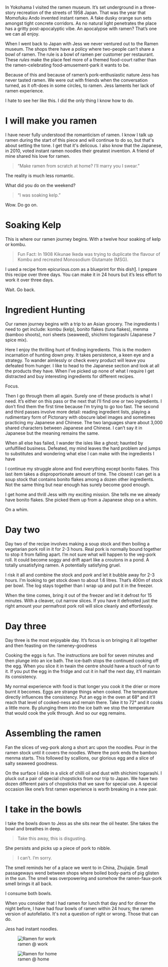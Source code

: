 In Yokohama I visited the ramen museum. It’s set underground in a three-story recreation of the streets of 1958 Japan. That was the year that Momofuku Ando invented instant ramen. A fake dusky orange sun sets amongst tight concrete corridors. As no natural light penetrates the place has a gritty post-apocalyptic vibe. An apocalypse with ramen? That’s one we can all enjoy.

When I went back to Japan with Jess we never ventured out to the Ramen museum. The shops there have a policy where two-people can’t share a bowl of ramen. The rule is a bowl of ramen per customer per restaurant. These *rules* make the place feel more of a themed food-court rather than the ramen-celebrating food-amusement-park it wants to be.

Because of this and because of ramen’s pork-enthusiastic nature Jess has never tasted ramen. We were out with friends when the conversation turned, as it oft-does in some circles, to ramen. Jess laments her lack of ramen experience.

I hate to see her like this. I did the only thing I know how to do.

# I will make you ramen

I have never fully understood the romanticism of ramen. I know I talk up ramen during the start of this piece and will continue to do so, but that's about setting the tone. I get that it's delicous. I also know that the Japanese, in 2010, voted instant ramen noodles their greatest invention. A friend of mine shared his love for ramen.

> “Make ramen from scratch at home? I’ll marry you I swear.”

The reality is much less romantic.

What did you do on the weekend?

> “I was soaking kelp.”

Wow. Do go on.

# Soaking Kelp
This is where our ramen journey begins. With a twelve hour soaking of kelp or kombu.

> Fun Fact: In 1908 Kikunae Ikeda was trying to duplicate the flavour of Kombu and recreated Monosodium Glutamate (MSG).

I used a recipe from epicurious.com as a blueprint for this dish[1](http://www.epicurious.com/recipes/food/views/shoyu-ramen-51187270). I prepare this recipe over three days. You can make it in 24 hours but it’s less effort to work it over three days.

Wait. Go back.

# Ingredient Hunting

Our ramen journey begins with a trip to an Asian grocery. The ingredients I need to get include: kombu (kelp), bonito flakes (tuna flakes), menma (bamboo shoots), nori sheets (seaweed), shichimi togarashi (Japanese 7 spice mix).

Here I enjoy the thrilling hunt of finding ingredients. This is the modern incarnation of hunting down prey. It takes persistence, a keen eye and a strategy. To wander aimlessly or check every product will leave you defeated from hunger. I like to head to the Japanese section and look at all the products they have. When I’ve picked up none of what I require I get distracted and  buy interesting ingredients for different recipes.

Focus.

Then I go through them all again. Surely one of these products is what I need. It’s either on this pass or the next that I’ll find one or two ingredients. I don’t find them the first time because I’m trying to go too fast. The second and third passes involve more detail: reading ingredient lists, playing a rudimentary form of Pictonary with obscure label images and sometimes practicing my Japanese and Chinese. The two languages share about 3,000 shared characters between Japanese and Chinese. I can’t say it in Japanese but the meaning remains the same.

When all else has failed, I wander the isles like a ghost; haunted by unfulfilled business. Defeated, my mind leaves the hard problem and jumps to  substitutes and wondering what else I can make with the ingredients I have

I  continue my struggle alone and find everything except bonito flakes. This last item takes a disproportionate amount of time. The closest I can get is a soup stock that contains bonito flakes among a dozen other ingredients. Not the same thing but near enough has surely become good enough.

I get home and thrill Jess with my exciting mission. She tells me we already have bonito flakes. She picked them up from a Japanese shop on a whim.

On a whim.

# Day two

Day two of the recipe involves making a soup stock and then boiling a vegetarian pork roll in it for 2-3 hours. Real pork is normally bound together to stop it from falling apart. I’m not sure what will happen to the veg-pork roll. It could become soggy and drift apart like a croutons in a pond. A totally unsatisfying ramen. A potentially satisfying gruel.

I risk it all and combine the stock and *pork* and let it bubble away for 2-3 hours. I’m looking to get stock down to about 1.6 litres. That’s 400m of stock per bowl. The log stays together than I wrap up and put it in the freezer.

When the time comes, bring it out of the freezer and let it defrost for 15 minutes. With a cleaver, cut narrow slices. If you have it defrosted just the right amount your permafrost pork roll will slice cleanly and effortlessly.

# Day three

Day three is the most enjoyable day. It’s focus is on bringing it all together and then feasting on the rameney-goodness

Cooking the eggs is fun. The instructions are boil for seven minutes and then plunge into an ice bath. The ice-bath stops the continued cooking off the egg. When you slice it in twain the centre should have a touch of run to it. If you put the egg in the fridge and cut it in half the next day, it’ll maintain its consistency.

My normal experience with food is that longer you cook it the drier or more burnt it becomes. Eggs are strange things when cooked. The temperature directly influences the consistency. Put an egg in the oven at 68° and it’ll reach that level of cooked-ness and remain there. Take it to 72° and it cooks a little more. By plunging them into the ice bath we stop the temperature that would cook the yolk through. And so our egg remains.

# Assembling the ramen

Fan the slices of veg-pork along a short arc upon the noodles. Pour in the ramen stock until it covers the noodles. Where the pork ends the bamboo menma starts. This followed by scallions, our glorious egg and a slice of salty seaweed goodness.

On the surface I slide in a slick of chilli oil and dust with shichimi togarashi. I pluck out a pair of special chopsticks from our trip to Japan. We have two dozen different pairs of chopsticks that we save for special use. A special occasion like one’s first ramen experience is worth breaking in a new pair.

# I take in the bowls

I take the bowls down to Jess as she sits near the oil heater. She takes the bowl and breathes in deep.

> Take this away, this is disgusting.

She persists and picks up a piece of pork to nibble.

> I can’t. I’m sorry.

The smell reminds her of a place we went to in China, Zhujiajie. Small passageways wend between shops where boiled body-parts of pig glisten in the sun. The smell was overpowering and somehow the ramen-faux-pork smell brings it all back.

I consume both bowls.

When you consider that I had ramen for lunch that day and for dinner the night before, I have had four bowls of ramen within 24 hours; the ramen version of autofellatio. It's not a question of right or wrong. Those that can do.

Jess had instant noodles.

<div class="polaroid">
  <figure>
    <img src="/images/food/ramen-work.jpeg" alt="Ramen for work"/>
    <figcaption>ramen @ work</figcaption>
  </figure>
  <figure>
    <img src="/images/food/ramen-bowl.jpeg" alt="Ramen for home"/>
    <figcaption>ramen @ home</figcaption>
  </figure>
</div>